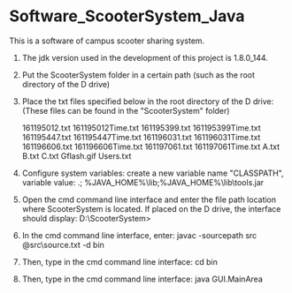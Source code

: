 # Software_ScooterSystem_Java
 This is a software of campus scooter sharing system.
 
1. The jdk version used in the development of this project is 1.8.0_144.

2. Put the ScooterSystem folder in a certain path (such as the root directory of the D drive)

3. Place the txt files specified below in the root directory of the D drive:(These files can be found in the "ScooterSystem" folder)

      161195012.txt
      161195012Time.txt
      161195399.txt
      161195399Time.txt
      161195447.txt
      161195447Time.txt
      161196031.txt
      161196031Time.txt
      161196606.txt
      161196606Time.txt
      161197061.txt
      161197061Time.txt
      A.txt
      B.txt
      C.txt
      Gflash.gif
      Users.txt

4. Configure system variables: create a new variable name "CLASSPATH", variable value: .; %JAVA_HOME%\lib;%JAVA_HOME%\lib\tools.jar

5. Open the cmd command line interface and enter the file path location where ScooterSystem is located.
If placed on the D drive, the interface should display: D:\ScooterSystem>

6. In the cmd command line interface, enter: javac -sourcepath src @src\source.txt -d bin

7. Then, type in the cmd command line interface: cd bin

8. Then, type in the cmd command line interface: java GUI.MainArea
